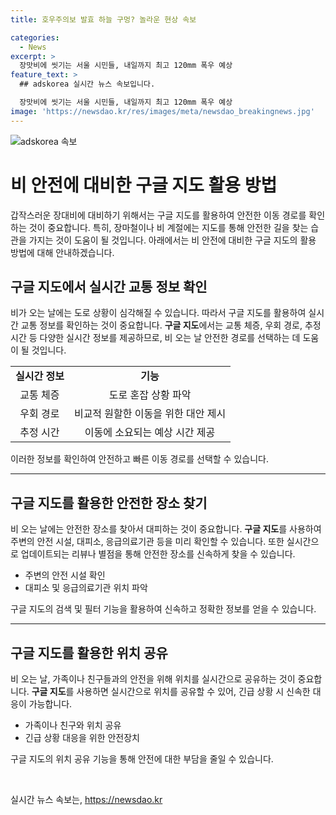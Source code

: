```yaml
---
title: 호우주의보 발효 하늘 구멍? 놀라운 현상 속보

categories:
  - News
excerpt: >
  장맛비에 씻기는 서울 시민들, 내일까지 최고 120mm 폭우 예상
feature_text: >
  ## adskorea 실시간 뉴스 속보입니다.

  장맛비에 씻기는 서울 시민들, 내일까지 최고 120mm 폭우 예상
image: 'https://newsdao.kr/res/images/meta/newsdao_breakingnews.jpg'
---
```


<p><img src="https://newsdao.kr/res/images/meta/newsdao_breakingnews.jpg" alt="adskorea 속보" /></p>

<h1>비 안전에 대비한 구글 지도 활용 방법</h1>

<p data-ke-size="size16">갑작스러운 장대비에 대비하기 위해서는 구글 지도를 활용하여 안전한 이동 경로를 확인하는 것이 중요합니다. 특히, 장마철이나 비 계절에는 지도를 통해 안전한 길을 찾는 습관을 가지는 것이 도움이 될 것입니다. 아래에서는 비 안전에 대비한 구글 지도의 활용 방법에 대해 안내하겠습니다.</p>

<h2>구글 지도에서 실시간 교통 정보 확인</h2>

<p data-ke-size="size16">비가 오는 날에는 도로 상황이 심각해질 수 있습니다. 따라서 구글 지도를 활용하여 실시간 교통 정보를 확인하는 것이 중요합니다. <b>구글 지도</b>에서는 교통 체증, 우회 경로, 추정 시간 등 다양한 실시간 정보를 제공하므로, 비 오는 날 안전한 경로를 선택하는 데 도움이 될 것입니다.</p>

<table>
    <tr>
        <td style="text-align: center; height: 17px;"><b>실시간 정보</b></td>
        <td style="text-align: center; height: 17px;"><b>기능</b></td>
    </tr>
    <tr>
        <td style="text-align: center; height: 17px;">교통 체증</td>
        <td style="text-align: center; height: 17px;">도로 혼잡 상황 파악</td>
    </tr>
    <tr>
        <td style="text-align: center; height: 17px;">우회 경로</td>
        <td style="text-align: center; height: 17px;">비교적 원할한 이동을 위한 대안 제시</td>
    </tr>
    <tr>
        <td style="text-align: center; height: 17px;">추정 시간</td>
        <td style="text-align: center; height: 17px;">이동에 소요되는 예상 시간 제공</td>
    </tr>
</table>

<p data-ke-size="size16">이러한 정보를 확인하여 안전하고 빠른 이동 경로를 선택할 수 있습니다.</p>

<hr>

<h2>구글 지도를 활용한 안전한 장소 찾기</h2>

<p data-ke-size="size16">비 오는 날에는 안전한 장소를 찾아서 대피하는 것이 중요합니다. <b>구글 지도</b>를 사용하여 주변의 안전 시설, 대피소, 응급의료기관 등을 미리 확인할 수 있습니다. 또한 실시간으로 업데이트되는 리뷰나 별점을 통해 안전한 장소를 신속하게 찾을 수 있습니다.</p>

<ul>
    <li>주변의 안전 시설 확인</li>
    <li>대피소 및 응급의료기관 위치 파악</li>
</ul>

<p data-ke-size="size16">구글 지도의 검색 및 필터 기능을 활용하여 신속하고 정확한 정보를 얻을 수 있습니다.</p>

<hr>

<h2>구글 지도를 활용한 위치 공유</h2>

<p data-ke-size="size16">비 오는 날, 가족이나 친구들과의 안전을 위해 위치를 실시간으로 공유하는 것이 중요합니다. <b>구글 지도</b>를 사용하면 실시간으로 위치를 공유할 수 있어, 긴급 상황 시 신속한 대응이 가능합니다.</p>

<ul>
    <li>가족이나 친구와 위치 공유</li>
    <li>긴급 상황 대응을 위한 안전장치</li>
</ul>

<p data-ke-size="size16">구글 지도의 위치 공유 기능을 통해 안전에 대한 부담을 줄일 수 있습니다.</p>

<p data-ke-size="size16">&nbsp;</p>
실시간 뉴스 속보는, <a href="https://newsdao.kr" rel="dofollow">https://newsdao.kr</a>


